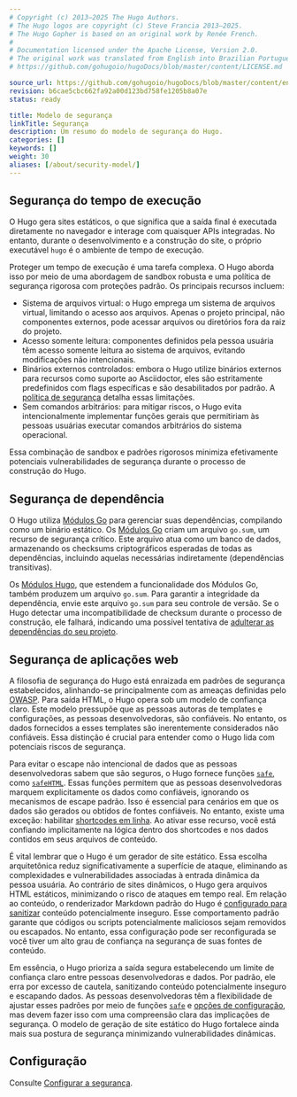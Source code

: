 ```yaml
---
# Copyright (c) 2013–2025 The Hugo Authors.
# The Hugo logos are copyright (c) Steve Francia 2013–2025.
# The Hugo Gopher is based on an original work by Renée French.
#
# Documentation licensed under the Apache License, Version 2.0.
# The original work was translated from English into Brazilian Portuguese.
# https://github.com/gohugoio/hugoDocs/blob/master/content/LICENSE.md

source_url: https://github.com/gohugoio/hugoDocs/blob/master/content/en/about/security.md
revision: b6cae5cbc662fa92a00d123bd758fe1205b8a07e
status: ready

title: Modelo de segurança
linkTitle: Segurança
description: Um resumo do modelo de segurança do Hugo.
categories: []
keywords: []
weight: 30
aliases: [/about/security-model/]
---
```


## Segurança do tempo de execução

O Hugo gera sites estáticos, o que significa que a saída final é executada
diretamente no navegador e interage com quaisquer APIs integradas.
No entanto, durante o desenvolvimento e a construção do site, o próprio
executável `hugo` é o ambiente de tempo de execução.

Proteger um tempo de execução é uma tarefa complexa.
O Hugo aborda isso por meio de uma abordagem de sandbox robusta e uma política
de segurança rigorosa com proteções padrão.
Os principais recursos incluem:

- Sistema de arquivos virtual: o Hugo emprega um sistema de arquivos virtual,
  limitando o acesso aos arquivos.
  Apenas o projeto principal, não componentes externos, pode acessar arquivos ou
  diretórios fora da raiz do projeto.
- Acesso somente leitura: componentes definidos pela pessoa usuária têm acesso
  somente leitura ao sistema de arquivos, evitando modificações não
  intencionais.
- Binários externos controlados: embora o Hugo utilize binários externos para
  recursos como suporte ao Asciidoctor, eles são estritamente predefinidos com
  flags específicas e são desabilitados por padrão.
  A [política de segurança] detalha essas limitações.
- Sem comandos arbitrários: para mitigar riscos, o Hugo evita intencionalmente
  implementar funções gerais que permitiriam às pessoas usuárias executar
  comandos arbitrários do sistema operacional.

Essa combinação de sandbox e padrões rigorosos minimiza efetivamente potenciais
vulnerabilidades de segurança durante o processo de construção do Hugo.

[política de segurança]: /configuration/security/

## Segurança de dependência

O Hugo utiliza [Módulos Go] para gerenciar suas dependências, compilando como um
binário estático.
Os [Módulos Go] criam um arquivo `go.sum`, um recurso de segurança crítico.
Este arquivo atua como um banco de dados, armazenando os checksums
criptográficos esperadas de todas as dependências, incluindo aquelas necessárias
indiretamente (dependências transitivas).

Os [Módulos Hugo], que estendem a funcionalidade dos Módulos Go, também produzem
um arquivo `go.sum`.
Para garantir a integridade da dependência, envie este arquivo `go.sum` para seu
controle de versão.
Se o Hugo detectar uma incompatibilidade de checksum durante o processo de
construção, ele falhará, indicando uma possível tentativa de
[adulterar as dependências do seu projeto].

[adulterar as dependências do seu projeto]: https://julienrenaux.fr/2019/12/20/github-actions-security-risk/

[Módulos Go]: https://go.dev/wiki/Modules#modules

[Módulos Hugo]: /hugo-modules/

## Segurança de aplicações web

A filosofia de segurança do Hugo está enraizada em padrões de segurança
estabelecidos, alinhando-se principalmente com as ameaças definidas pelo
[OWASP].
Para saída HTML, o Hugo opera sob um modelo de confiança claro.
Este modelo pressupõe que as pessoas autoras de templates e configurações, as
pessoas desenvolvedoras, são confiáveis.
No entanto, os dados fornecidos a esses templates são inerentemente considerados
não confiáveis.
Essa distinção é crucial para entender como o Hugo lida com potenciais riscos de
segurança.

[OWASP]: https://en.wikipedia.org/wiki/OWASP

Para evitar o escape não intencional de dados que as pessoas desenvolvedoras
sabem que são seguros, o Hugo fornece funções [`safe`], como [`safeHTML`].
Essas funções permitem que as pessoas desenvolvedoras marquem explicitamente os
dados como confiáveis, ignorando os mecanismos de escape padrão.
Isso é essencial para cenários em que os dados são gerados ou obtidos de fontes
confiáveis.
No entanto, existe uma exceção: habilitar [shortcodes em linha].
Ao ativar esse recurso, você está confiando implicitamente na lógica dentro dos
shortcodes e nos dados contidos em seus arquivos de conteúdo.

[`safeHTML`]: /functions/safe/html/

[shortcodes em linha]: /content-management/shortcodes/#inline

É vital lembrar que o Hugo é um gerador de site estático.
Essa escolha arquitetônica reduz significativamente a superfície de ataque,
eliminando as complexidades e vulnerabilidades associadas à entrada dinâmica da
pessoa usuária.
Ao contrário de sites dinâmicos, o Hugo gera arquivos HTML estáticos,
minimizando o risco de ataques em tempo real.
Em relação ao conteúdo, o renderizador Markdown padrão do Hugo é
[configurado para sanitizar] conteúdo potencialmente inseguro.
Esse comportamento padrão garante que códigos ou scripts potencialmente
maliciosos sejam removidos ou escapados.
No entanto, essa configuração pode ser reconfigurada se você tiver um alto grau
de confiança na segurança de suas fontes de conteúdo.

[configurado para sanitizar]: /configuration/markup/#rendererunsafe

Em essência, o Hugo prioriza a saída segura estabelecendo um limite de confiança
claro entre pessoas desenvolvedoras e dados.
Por padrão, ele erra por excesso de cautela, sanitizando conteúdo potencialmente
inseguro e escapando dados.
As pessoas desenvolvedoras têm a flexibilidade de ajustar esses padrões por meio
de funções [`safe`] e [opções de configuração], mas devem fazer isso com uma
compreensão clara das implicações de segurança.
O modelo de geração de site estático do Hugo fortalece ainda mais sua postura de
segurança minimizando vulnerabilidades dinâmicas.

[`safe`]: /functions/safe

[opções de configuração]: /configuration/security

## Configuração

Consulte [Configurar a segurança](/configuration/security/).

